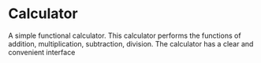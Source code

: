# Calculator
A simple functional calculator.
This calculator performs the functions of addition, multiplication, subtraction, division. 
The calculator has a clear and convenient interface
